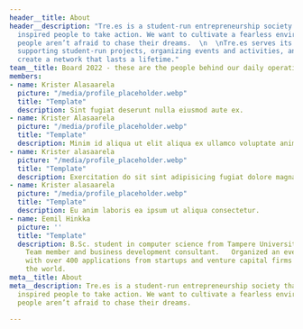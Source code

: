 ```yaml
---
header__title: About
header__description: "Tre.es is a student-run entrepreneurship society that encourages
  inspired people to take action. We want to cultivate a fearless environment where
  people aren’t afraid to chase their dreams.  \n  \nTre.es serves its community by
  supporting student-run projects, organizing events and activities, and helping them
  create a network that lasts a lifetime."
team__title: Board 2022 - these are the people behind our daily operations
members:
- name: Krister Alasaarela
  picture: "/media/profile_placeholder.webp"
  title: "Template"
  description: Sint fugiat deserunt nulla eiusmod aute ex.
- name: Krister Alasaarela
  picture: "/media/profile_placeholder.webp"
  title: "Template"
  description: Minim id aliqua ut elit aliqua ex ullamco voluptate anim anim labore.
- name: Krister alasaarela
  picture: "/media/profile_placeholder.webp"
  title: "Template"
  description: Exercitation do sit sint adipisicing fugiat dolore magna fugiat fugiat.
- name: Krister alasaarela
  picture: "/media/profile_placeholder.webp"
  title: "Template"
  description: Eu anim laboris ea ipsum ut aliqua consectetur.
- name: Eemil Hinkka
  picture: ''
  title: "Template"
  description: B.Sc. student in computer science from Tampere University. Former Aaltoes
    Team member and business development consultant.   Organized an event in 2019
    with over 400 applications from startups and venture capital firms from around
    the world.
meta__title: About
meta__description: Tre.es is a student-run entrepreneurship society that encourages
  inspired people to take action. We want to cultivate a fearless environment where
  people aren’t afraid to chase their dreams.

---
```

